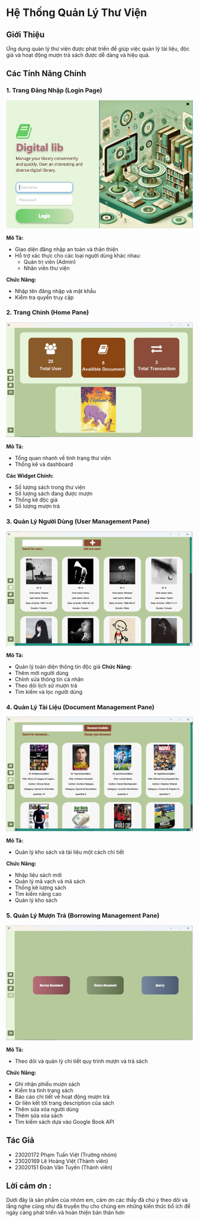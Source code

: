 # Hệ Thống Quản Lý Thư Viện

## Giới Thiệu
Ứng dụng quản lý thư viện được phát triển để giúp việc quản lý tài liệu, độc giả và hoạt động mượn trả sách được dễ dàng và hiệu quả.

## Các Tính Năng Chính

### 1. Trang Đăng Nhập (Login Page)
![Trang Đăng Nhập](https://github.com/DoanTuyen23/photo/blob/main/50e164c1-5de8-41d7-8a10-278f74281aa4.jpg)

**Mô Tả:** 
- Giao diện đăng nhập an toàn và thân thiện
- Hỗ trợ xác thực cho các loại người dùng khác nhau:
  - Quản trị viên (Admin)
  - Nhân viên thư viện

**Chức Năng:**
- Nhập tên đăng nhập và mật khẩu
- Kiểm tra quyền truy cập

### 2. Trang Chính (Home Pane)
![Trang Chính](https://github.com/DoanTuyen23/photo/blob/main/4c37a978-de63-49a2-b146-374787a7f7ac.jpg)

**Mô Tả:** 
- Tổng quan nhanh về tình trạng thư viện
- Thống kê và dashboard

**Các Widget Chính:**
- Số lượng sách trong thư viện
- Số lượng sách đang được mượn
- Thống kê độc giả
- Số lượng mượn trả

### 3. Quản Lý Người Dùng (User Management Pane)
![Quản Lý Người Dùng](https://github.com/DoanTuyen23/photo/blob/main/f6db3461-d214-4336-a4ef-7e8618a9a145.jpg)

**Mô Tả:**
- Quản lý toàn diện thông tin độc giả
**Chức Năng:**
- Thêm mới người dùng
- Chỉnh sửa thông tin cá nhân
- Theo dõi lịch sử mượn trả
- Tìm kiếm và lọc người dùng

### 4. Quản Lý Tài Liệu (Document Management Pane)
![Quản Lý Tài Liệu](https://github.com/DoanTuyen23/photo/blob/main/0d789958-2375-4d5d-8cac-3a5d94131a03.jpg)

**Mô Tả:**
- Quản lý kho sách và tài liệu một cách chi tiết

**Chức Năng:**
- Nhập liệu sách mới
- Quản lý mã vạch và mã sách
- Thống kê lượng sách
- Tìm kiếm nâng cao
- Quản lý kho sách

### 5. Quản Lý Mượn Trả (Borrowing Management Pane)
![Quản Lý Mượn Trả](https://github.com/DoanTuyen23/photo/blob/main/0bfd1772-0f3a-406f-978f-97324f88c1d3.jpg)

**Mô Tả:**
- Theo dõi và quản lý chi tiết quy trình mượn và trả sách

**Chức Năng:**
- Ghi nhận phiếu mượn sách
- Kiểm tra tình trạng sách
- Báo cáo chi tiết về hoạt động mượn trả
- Qr liên kết tới trang description của sách
- Thêm sửa xóa người dùng
- Thêm sửa xóa sách
- Tìm kiếm sách dựa vào Google Book API

## Tác Giả
- 23020172 Phạm Tuấn Việt (Trưởng nhóm)
- 23020169 Lê Hoàng Việt (Thành viên)
- 23020151 Đoàn Văn Tuyền (Thành viên)

## Lời cảm ơn :
Dưới đây là sản phẩm của nhóm em, cảm ơn các thầy đã chú ý theo dõi và lắng nghe cũng như đã truyền thụ cho chúng em những kiến thức bổ ích để ngày càng phát triển và hoàn thiện bản thân hơn
